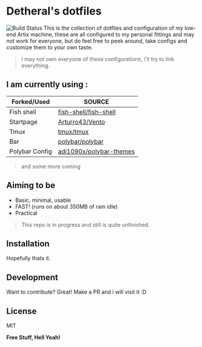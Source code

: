 # Detheral's dotfiles

![Build Status](https://img.shields.io/badge/Linux-dotfiles-yellowgreener)
This is the collection of dotfiles and configuration of my low-end Artix machine, these are all configured to my personal fittings and may not work for everyone, but do feel free to peek around, take configs and customize them to your own taste.
> I may not own everyone of these configurations, i'll try to link everything.
## I am currently using :

| Forked/Used | SOURCE |
| ------ | ------ |
| Fish shell | [fish-shell/fish-shell](https://github.com/fish-shell/fish-shell) |
|Startpage|[Arturro43/Vento](https://github.com/Arturro43/Vento)|
|Tmux|[tmux/tmux](https://github.com/tmux/tmux)|
|Bar|[polybar/polybar](https://github.com/polybar/polybar)|
|Polybar Config|[adi1090x/polybar-themes](https://github.com/adi1090x/polybar-themes)|


> and some more coming

## Aiming to be

- Basic, minimal, usable
- FAST! (runs on about 350MB of ram idle)
- Practical


> This repo is in progress and still is quite unfinished.

## Installation

Hopefully thats it.
## Development

Want to contribute? Great!
Make a PR and i will visit it :D



## License

MIT

**Free Stuff, Hell Yeah!**

